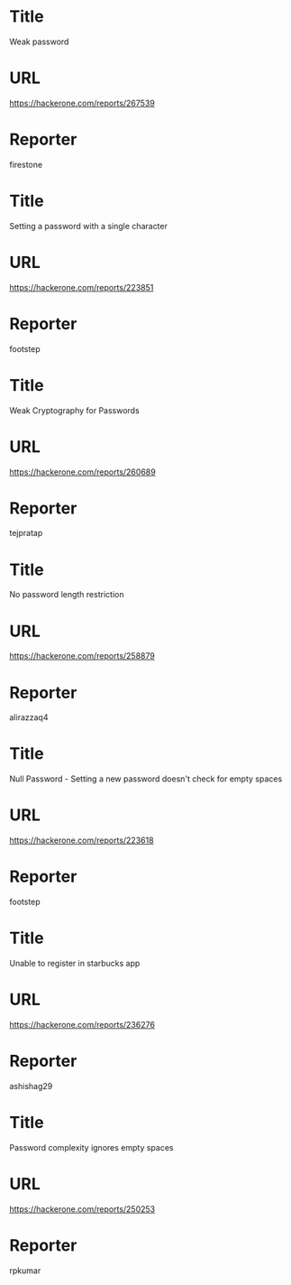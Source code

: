 # Title
Weak password 
# URL 
https://hackerone.com/reports/267539
# Reporter 
firestone

# Title
Setting a password with a single character
# URL 
https://hackerone.com/reports/223851
# Reporter 
footstep

# Title
Weak Cryptography for Passwords
# URL 
https://hackerone.com/reports/260689
# Reporter 
tejpratap

# Title
No password length restriction
# URL 
https://hackerone.com/reports/258879
# Reporter 
alirazzaq4

# Title
Null Password - Setting a new password doesn't check for empty spaces
# URL 
https://hackerone.com/reports/223618
# Reporter 
footstep

# Title
Unable to register in starbucks app
# URL 
https://hackerone.com/reports/236276
# Reporter 
ashishag29

# Title
Password complexity ignores empty spaces
# URL 
https://hackerone.com/reports/250253
# Reporter 
rpkumar

